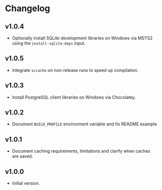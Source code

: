 
# Changelog

## v1.0.4

- Optionally install SQLite development libraries on Windows via MSYS2 using the
  `install-sqlite-deps` input.

## v1.0.5

- Integrate `sccache` on non-release runs to speed up compilation.

## v1.0.3

- Install PostgreSQL client libraries on Windows via Chocolatey.

## v1.0.2

- Document `BUILD_PROFILE` environment variable and fix README example

## v1.0.1

- Document caching requirements, limitations and clarify when caches are saved.

## v1.0.0
- Initial version.
